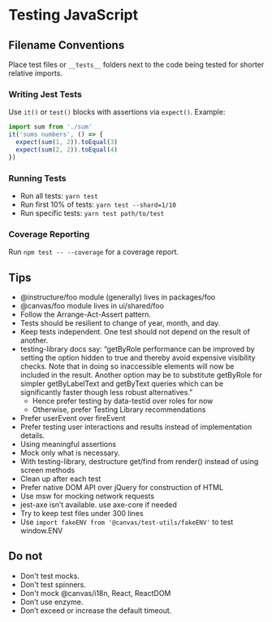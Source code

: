 # Testing JavaScript

## Filename Conventions
Place test files or `__tests__` folders next to the code being tested for shorter relative imports.

### Writing Jest Tests
Use `it()` or `test()` blocks with assertions via `expect()`. Example:
  ```js
  import sum from './sum'
  it('sums numbers', () => {
    expect(sum(1, 2)).toEqual(3)
    expect(sum(2, 2)).toEqual(4)
  })
  ```

### Running Tests
- Run all tests: `yarn test`
- Run first 10% of tests: `yarn test --shard=1/10`
- Run specific tests: `yarn test path/to/test`

### Coverage Reporting
Run `npm test -- --coverage` for a coverage report.

## Tips
* @instructure/foo module (generally) lives in packages/foo
* @canvas/foo module lives in ui/shared/foo
* Follow the Arrange-Act-Assert pattern.
* Tests should be resilient to change of year, month, and day.
* Keep tests independent. One test should not depend on the result of another.
* testing-library docs say: “getByRole performance can be improved by setting the option hidden to true and thereby avoid expensive visibility checks. Note that in doing so inaccessible elements will now be included in the result. Another option may be to substitute getByRole for simpler getByLabelText and getByText queries which can be significantly faster though less robust alternatives.”
  * Hence prefer testing by data-testid over roles for now
  * Otherwise, prefer Testing Library recommendations
* Prefer userEvent over fireEvent
* Prefer testing user interactions and results instead of implementation details.
* Using meaningful assertions
* Mock only what is necessary.
* With testing-library, destructure get/find from render() instead of using screen methods
* Clean up after each test
* Prefer native DOM API over jQuery for construction of HTML
* Use msw for mocking network requests
* jest-axe isn’t available. use axe-core if needed
* Try to keep test files under 300 lines
* Use `import fakeENV from '@canvas/test-utils/fakeENV'` to test window.ENV

## Do not
* Don't test mocks.
* Don't test spinners.
* Don't mock @canvas/i18n, React, ReactDOM
* Don’t use enzyme.
* Don’t exceed or increase the default timeout.